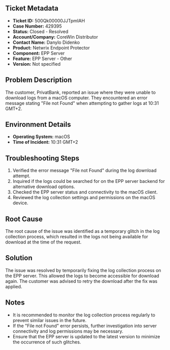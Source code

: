 ## Ticket Metadata
- **Ticket ID:** 500Qk00000JJTpmIAH
- **Case Number:** 429395
- **Status:** Closed - Resolved
- **Account/Company:** CoreWin Distributor
- **Contact Name:** Danylo Didenko
- **Product:** Netwrix Endpoint Protector
- **Component:** EPP Server
- **Feature:** EPP Server - Other
- **Version:** Not specified

## Problem Description
The customer, PrivatBank, reported an issue where they were unable to download logs from a macOS computer. They encountered an error message stating "File not Found" when attempting to gather logs at 10:31 GMT+2.

## Environment Details
- **Operating System:** macOS
- **Time of Incident:** 10:31 GMT+2

## Troubleshooting Steps
1. Verified the error message "File not Found" during the log download attempt.
2. Inquired if the logs could be searched for on the EPP server backend for alternative download options.
3. Checked the EPP server status and connectivity to the macOS client.
4. Reviewed the log collection settings and permissions on the macOS device.

## Root Cause
The root cause of the issue was identified as a temporary glitch in the log collection process, which resulted in the logs not being available for download at the time of the request.

## Solution
The issue was resolved by temporarily fixing the log collection process on the EPP server. This allowed the logs to become accessible for download again. The customer was advised to retry the download after the fix was applied.

## Notes
- It is recommended to monitor the log collection process regularly to prevent similar issues in the future.
- If the "File not Found" error persists, further investigation into server connectivity and log permissions may be necessary.
- Ensure that the EPP server is updated to the latest version to minimize the occurrence of such glitches.